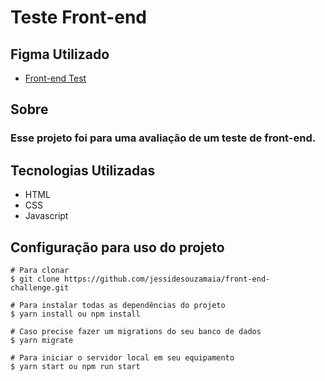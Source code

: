 # Teste Front-end


<div>
  <h2> Figma Utilizado</h2>  
    
  - <p><a href="https://www.figma.com/file/Ly86lgfa2qYMB1mV1FYpLEQT/frontend-test?node-id=0%3A60&mode=dev" target='_blank' >Front-end Test</a></p>
</div>  


<div>
<h2> Sobre </h2>  
<h3>Esse projeto foi para uma avaliação de um teste de front-end.</h3>   
</div>


<div>
<h2> Tecnologias Utilizadas </h2>
 
- HTML
- CSS
- Javascript

</div>



<h2>Configuração para uso do projeto</h2>

```
# Para clonar
$ git clone https://github.com/jessidesouzamaia/front-end-challenge.git

# Para instalar todas as dependências do projeto
$ yarn install ou npm install

# Caso precise fazer um migrations do seu banco de dados
$ yarn migrate

# Para iniciar o servidor local em seu equipamento
$ yarn start ou npm run start

```
